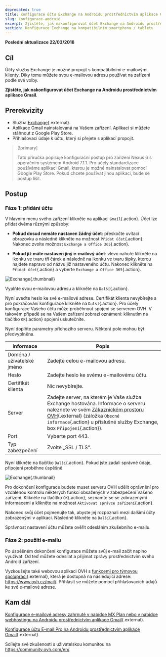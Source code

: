```yaml
---
deprecated: true
title: Konfigurace účtu Exchange na Androidu prostřednictvím aplikace Gmail
slug: konfigurace-android
excerpt: Zjistěte, jak nakonfigurovat účet Exchange na Androidu prostřednictvím aplikace Gmail
section: Konfigurace Exchange na kompatibilním smartphonu / tabletu
---
```


**Poslední aktualizace 22/03/2018**

## Cíl

Účty služby Exchange je možné propojit s kompatibilními e-mailovými klienty. Díky tomu můžete svou e-mailovou adresu používat na zařízení podle své volby.

**Zjistěte, jak nakonfigurovat účet Exchange na Androidu prostřednictvím aplikace Gmail.**

## Prerekvizity

- Služba [Exchange](https://www.ovh.cz/emails/){.external}.
- Aplikace Gmail nainstalovaná na Vašem zařízení. Aplikaci si můžete stáhnout z Google Play Store.
- Přihlašovací údaje k účtu, který si přejete s aplikací propojit.

> [!primary]
>
> Tato příručka popisuje konfigurační postup pro zařízení Nexus 6 s operačním systémem Android 7.1.1. Pro účely standardizace používáme aplikaci Gmail, kterou je možné nainstalovat pomocí Google Play Store.  Pokud chcete používat jinou aplikaci, bude se postup lišit.
>

## Postup

### Fáze 1: přidání účtu

V hlavním menu svého zařízení klikněte na aplikaci `Gmail`{.action}. Účet lze přidat dvěma různými způsoby:

- **Pokud dosud nemáte nastaven žádný účet**: přeskočte uvítací obrazovku a následně klikněte na možnost `Přidat účet`{.action}. Nakonec zvolte možnost `Exchange a Office 365`{.action}. 

- **Pokud již máte nastaven jiný e-mailový účet**: vlevo nahoře klikněte na ikonku ve tvaru tří čárek a následně na ikonku ve tvaru šipky, kterou najdete napravo od názvu již nastaveného účtu. Nakonec klikněte na `Přidat účet`{.action} a vyberte `Exchange a Office 365`{.action}. 

![Exchange](images/configuration-exchange-gmail-application-android-step1.png){.thumbnail}

Vyplňte svou e-mailovou adresu a klikněte na `Další`{.action}.

Nyní uveďte heslo ke své e-mailové adrese. Certifikát klienta nevybírejte a pro pokračování konfigurace klikněte na `Další`{.action}. Pro účely konfigurace Vašeho účtu může proběhnout spojení se serverem OVH. V takovém případě se na Vašem zařízení zobrazí oznámení: kliknutím na tlačítko `OK`{.action} spojení uskutečníte.

Nyní doplňte parametry příchozího serveru. Některá pole mohou být předvyplněna. 

|Informace|Popis| 
|---|---| 
|Doména / uživatelské jméno|Zadejte celou e-mailovou adresu.|  
|Heslo|Zadejte heslo ke svému e-mailovému účtu.|
|Certifikát klienta|Nic nevybírejte.|
|Server|Zadejte server, na kterém je Vaše služba Exchange hostována. Informace o serveru naleznete ve svém [Zákaznickém prostoru OVH](https://www.ovh.com/auth/?action=gotomanager&from=https://www.ovh.ie/&ovhSubsidiary=ie){.external} (záložka `Obecné informace`{.action} u příslušné služby Exchange, box `Připojení`{.action}).|
|Port|Vyberte port 443.|  
|Typ zabezpečení|Zvolte „SSL / TLS“.|

Nyní klikněte na tlačítko `Další`{.action}. Pokud jste zadali správné údaje, připojení proběhne úspěšně.

![Exchange](images/configuration-exchange-gmail-application-android-step2.png){.thumbnail}

Pro dokončení konfigurace budete muset serveru OVH udělit oprávnění pro vzdálenou kontrolu některých funkcí obsažených v zabezpečení Vašeho zařízení.  Klikněte na tlačítko `OK`{.action}, seznamte se se zobrazenými informacemi a klikněte na možnost `Aktivovat správce zařízení`{.action}.

Nakonec svůj účet pojmenujte tak, abyste jej rozpoznali mezi dalšími účty zobrazenými v aplikaci. Následně klikněte na `Další`{.action}.

Správnost nastavení účtu můžete ověřit odesláním zkušebního e-mailu.

### Fáze 2: použití e-mailu

Po úspěšném dokončení konfigurace můžete svůj e-mail začít naplno využívat. Od teď můžete odesílat a přijímat zprávy prostřednictvím svého Android zařízení.

Vyzkoušejte také webovou aplikaci OVH s [funkcemi pro týmovou spolupráci](https://www.ovh.cz/emails/){.external}, která je dostupná na následující adrese: <https://www.ovh.cz/mail/>. Přihlásit se můžete pomocí přihlašovacích údajů ke své e-mailové adrese.

## Kam dál

[Konfigurace e-mailové adresy zahrnuté v nabídce MX Plan nebo v nabídce webhostingu  na Androidu prostřednictvím aplikace Gmail](https://docs.ovh.com/cz/cs/emails/konfigurace-android/){.external}.

[Konfigurace účtu E-mail Pro na Androidu prostřednictvím aplikace Gmail](https://docs.ovh.com/cz/cs/emails-pro/konfigurace-android/){.external}.

Sdílejte své zkušenosti s uživatelskou komunitou na <https://community.ovh.com/en/>.